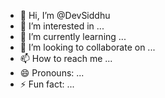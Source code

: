 - 👋 Hi, I’m @DevSiddhu
- 👀 I’m interested in ...
- 🌱 I’m currently learning ...
- 💞️ I’m looking to collaborate on ...
- 📫 How to reach me ...
- 😄 Pronouns: ...
- ⚡ Fun fact: ...

<!---
DevSiddhu/DevSiddhu is a ✨ special ✨ repository because its `README.md` (this file) appears on your GitHub profile.
You can click the Preview link to take a look at your changes.
--->

